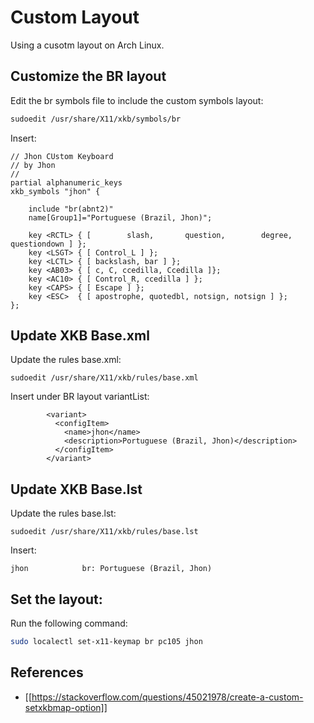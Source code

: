 # Custom Layout
Using a cusotm layout on Arch Linux.

## Customize the BR layout
Edit the br symbols file to include the custom symbols layout:

```bash
sudoedit /usr/share/X11/xkb/symbols/br
```

Insert:

```
// Jhon CUstom Keyboard
// by Jhon
//
partial alphanumeric_keys
xkb_symbols "jhon" {

    include "br(abnt2)"
    name[Group1]="Portuguese (Brazil, Jhon)";

    key <RCTL> { [        slash,       question,        degree,    questiondown ] };
    key <LSGT> { [ Control_L ] };
    key <LCTL> { [ backslash, bar ] };
    key <AB03> { [ c, C, ccedilla, Ccedilla ]};
    key <AC10> { [ Control_R, ccedilla ] };
    key <CAPS> { [ Escape ] };
    key <ESC>  { [ apostrophe, quotedbl, notsign, notsign ] };
};
```

## Update XKB Base.xml
Update the rules base.xml:

```
sudoedit /usr/share/X11/xkb/rules/base.xml
```
Insert under BR layout variantList:

```
        <variant>
          <configItem>
            <name>jhon</name>
            <description>Portuguese (Brazil, Jhon)</description>
          </configItem>
        </variant>
```

## Update XKB Base.lst
Update the rules base.lst:

```
sudoedit /usr/share/X11/xkb/rules/base.lst
```

Insert:

```
jhon            br: Portuguese (Brazil, Jhon)
```

## Set the layout:
Run the following command:
```sh
sudo localectl set-x11-keymap br pc105 jhon
```
## References
- [[https://stackoverflow.com/questions/45021978/create-a-custom-setxkbmap-option]]
